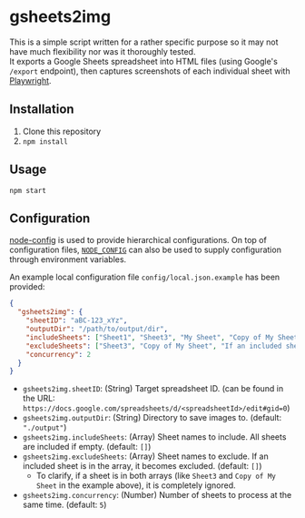 # gsheets2img

This is a simple script written for a rather specific purpose so it may not have much flexibility nor was it thoroughly tested.  
It exports a Google Sheets spreadsheet into HTML files (using Google's `/export` endpoint), then captures screenshots of each individual sheet with [Playwright](https://playwright.dev).

## Installation

1. Clone this repository
2. `npm install`

## Usage

`npm start`

## Configuration

[node-config](https://github.com/node-config/node-config) is used to provide hierarchical configurations.
On top of configuration files, [`NODE_CONFIG`](https://github.com/node-config/node-config/wiki/Environment-Variables#node_config) can also be used to supply configuration through environment variables.

An example local configuration file `config/local.json.example` has been provided:

```json
{
  "gsheets2img": {
    "sheetID": "aBC-123_xYz",
    "outputDir": "/path/to/output/dir",
    "includeSheets": ["Sheet1", "Sheet3", "My Sheet", "Copy of My Sheet", "All sheets are included if includeSheets is empty"],
    "excludeSheets": ["Sheet3", "Copy of My Sheet", "If an included sheet is in excludeSheets, it becomes excluded"],
    "concurrency": 2
  }
}
```

* `gsheets2img.sheetID`: (String) Target spreadsheet ID. (can be found in the URL: `https://docs.google.com/spreadsheets/d/<spreadsheetId>/edit#gid=0`)
* `gsheets2img.outputDir`: (String) Directory to save images to. (default: `"./output"`)
* `gsheets2img.includeSheets`: (Array) Sheet names to include. All sheets are included if empty. (default: `[]`)
* `gsheets2img.excludeSheets`: (Array) Sheet names to exclude. If an included sheet is in the array, it becomes excluded. (default: `[]`)
  * To clarify, if a sheet is in both arrays (like `Sheet3` and `Copy of My Sheet` in the example above), it is completely ignored.
* `gsheets2img.concurrency`: (Number) Number of sheets to process at the same time. (default: `5`)
